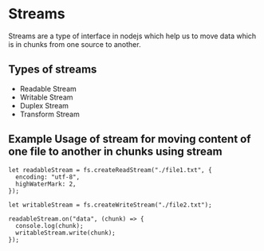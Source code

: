 # Streams
Streams are a type of interface in nodejs which help us to move data which is in chunks from one source to another. 

## Types of streams
- Readable Stream
- Writable Stream
- Duplex Stream 
- Transform Stream

## Example Usage of stream for moving content of one file to another in chunks using stream

```
let readableStream = fs.createReadStream("./file1.txt", {
  encoding: "utf-8",
  highWaterMark: 2,
});

let writableStream = fs.createWriteStream("./file2.txt");

readableStream.on("data", (chunk) => {
  console.log(chunk);
  writableStream.write(chunk);
});
```
